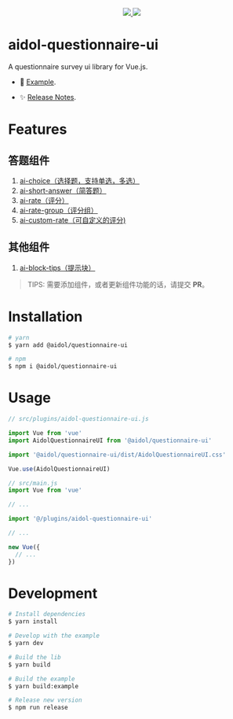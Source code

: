<p align="center">
  <a href="https://www.npmjs.org/package/aidol-questionnaire-ui">
    <img src="https://img.shields.io/npm/v/aidol-questionnaire-ui.svg">
  </a>
  <a href="https://npmcharts.com/compare/aidol-questionnaire-ui?minimal=true">
    <img src="https://img.shields.io/npm/dm/aidol-questionnaire-ui.svg">
  </a>
  <br>
</p>

# aidol-questionnaire-ui

A questionnaire survey ui library for Vue.js.

- :book: [Example](https://hongwenqing.com/aidol-questionnaire-ui/).

- ✨ [Release Notes](./CHANGELOG.md).


# Features

## 答题组件

1. [ai-choice（选择题，支持单选，多选）](./docs/ai-choice.md)
2. [ai-short-answer（简答题）](./docs/ai-short-answer.md)
3. [ai-rate（评分）](./docs/ai-rate.md)
4. [ai-rate-group（评分组）](./docs/ai-rate-group.md)
5. [ai-custom-rate（可自定义的评分)](./docs/ai-custom-rate.md)


## 其他组件

1. [ai-block-tips（提示块）](./docs/ai-block-tips.md)

> TIPS: 需要添加组件，或者更新组件功能的话，请提交 **PR**。

# Installation

``` bash
# yarn
$ yarn add @aidol/questionnaire-ui

# npm
$ npm i @aidol/questionnaire-ui
```

# Usage

``` js
// src/plugins/aidol-questionnaire-ui.js

import Vue from 'vue'
import AidolQuestionnaireUI from '@aidol/questionnaire-ui'

import '@aidol/questionnaire-ui/dist/AidolQuestionnaireUI.css'

Vue.use(AidolQuestionnaireUI)
```

``` js
// src/main.js
import Vue from 'vue'

// ...

import '@/plugins/aidol-questionnaire-ui'

// ...

new Vue({
  // ...
})
```

# Development

```bash
# Install dependencies
$ yarn install

# Develop with the example
$ yarn dev

# Build the lib
$ yarn build

# Build the example
$ yarn build:example

# Release new version
$ npm run release
```
